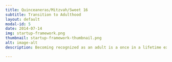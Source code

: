 ```yaml
---
title: Quinceaneras/Mitzvah/Sweet 16
subtitle: Transition to Adulthood
layout: default
modal-id: 5
date: 2014-07-14
img: startup-framework.png
thumbnail: startup-framework-thumbnail.png
alt: image-alt
description: Becoming recognized as an adult is a once in a lifetime experience. Make it the most memorable event for you and your atendees. 

---
```

